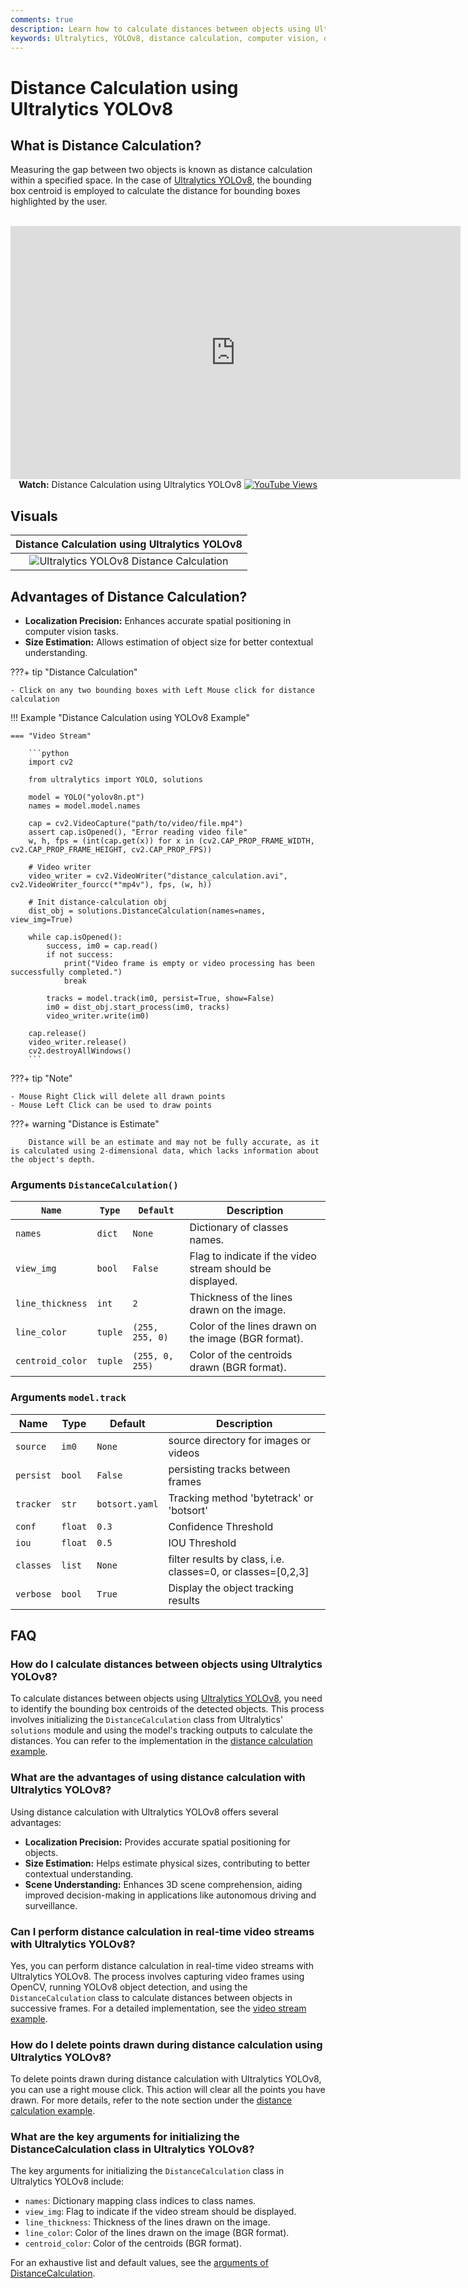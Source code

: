 ```yaml
---
comments: true
description: Learn how to calculate distances between objects using Ultralytics YOLOv8 for accurate spatial positioning and scene understanding.
keywords: Ultralytics, YOLOv8, distance calculation, computer vision, object tracking, spatial positioning
---
```


# Distance Calculation using Ultralytics YOLOv8

## What is Distance Calculation?

Measuring the gap between two objects is known as distance calculation within a specified space. In the case of [Ultralytics YOLOv8](https://github.com/ultralytics/ultralytics), the bounding box centroid is employed to calculate the distance for bounding boxes highlighted by the user.

<p align="center">
  <br>
  <iframe loading="lazy" width="720" height="405" src="https://www.youtube.com/embed/LE8am1QoVn4"
    title="YouTube video player" frameborder="0"
    allow="accelerometer; autoplay; clipboard-write; encrypted-media; gyroscope; picture-in-picture; web-share"
    allowfullscreen>
  </iframe>
  <br>
  <strong>Watch:</strong> Distance Calculation using Ultralytics YOLOv8 <a href="https://www.youtube.com/watch?v=LE8am1QoVn4" alt="YouTube Views"><img src="https://img.shields.io/youtube/views/LE8am1QoVn4" alt="YouTube Views"></a>
</p>

## Visuals

|                                                  Distance Calculation using Ultralytics YOLOv8                                                   |
| :----------------------------------------------------------------------------------------------------------------------------------------------: |
| ![Ultralytics YOLOv8 Distance Calculation](https://github.com/ultralytics/docs/releases/download/0/ultralytics-yolov8-distance-calculation.avif) |

## Advantages of Distance Calculation?

- **Localization Precision:** Enhances accurate spatial positioning in computer vision tasks.
- **Size Estimation:** Allows estimation of object size for better contextual understanding.

???+ tip "Distance Calculation"

    - Click on any two bounding boxes with Left Mouse click for distance calculation

!!! Example "Distance Calculation using YOLOv8 Example"

    === "Video Stream"

        ```python
        import cv2

        from ultralytics import YOLO, solutions

        model = YOLO("yolov8n.pt")
        names = model.model.names

        cap = cv2.VideoCapture("path/to/video/file.mp4")
        assert cap.isOpened(), "Error reading video file"
        w, h, fps = (int(cap.get(x)) for x in (cv2.CAP_PROP_FRAME_WIDTH, cv2.CAP_PROP_FRAME_HEIGHT, cv2.CAP_PROP_FPS))

        # Video writer
        video_writer = cv2.VideoWriter("distance_calculation.avi", cv2.VideoWriter_fourcc(*"mp4v"), fps, (w, h))

        # Init distance-calculation obj
        dist_obj = solutions.DistanceCalculation(names=names, view_img=True)

        while cap.isOpened():
            success, im0 = cap.read()
            if not success:
                print("Video frame is empty or video processing has been successfully completed.")
                break

            tracks = model.track(im0, persist=True, show=False)
            im0 = dist_obj.start_process(im0, tracks)
            video_writer.write(im0)

        cap.release()
        video_writer.release()
        cv2.destroyAllWindows()
        ```

???+ tip "Note"

    - Mouse Right Click will delete all drawn points
    - Mouse Left Click can be used to draw points

???+ warning "Distance is Estimate"

        Distance will be an estimate and may not be fully accurate, as it is calculated using 2-dimensional data, which lacks information about the object's depth.

### Arguments `DistanceCalculation()`

| `Name`           | `Type`  | `Default`       | Description                                               |
| ---------------- | ------- | --------------- | --------------------------------------------------------- |
| `names`          | `dict`  | `None`          | Dictionary of classes names.                              |
| `view_img`       | `bool`  | `False`         | Flag to indicate if the video stream should be displayed. |
| `line_thickness` | `int`   | `2`             | Thickness of the lines drawn on the image.                |
| `line_color`     | `tuple` | `(255, 255, 0)` | Color of the lines drawn on the image (BGR format).       |
| `centroid_color` | `tuple` | `(255, 0, 255)` | Color of the centroids drawn (BGR format).                |

### Arguments `model.track`

| Name      | Type    | Default        | Description                                                 |
| --------- | ------- | -------------- | ----------------------------------------------------------- |
| `source`  | `im0`   | `None`         | source directory for images or videos                       |
| `persist` | `bool`  | `False`        | persisting tracks between frames                            |
| `tracker` | `str`   | `botsort.yaml` | Tracking method 'bytetrack' or 'botsort'                    |
| `conf`    | `float` | `0.3`          | Confidence Threshold                                        |
| `iou`     | `float` | `0.5`          | IOU Threshold                                               |
| `classes` | `list`  | `None`         | filter results by class, i.e. classes=0, or classes=[0,2,3] |
| `verbose` | `bool`  | `True`         | Display the object tracking results                         |

## FAQ

### How do I calculate distances between objects using Ultralytics YOLOv8?

To calculate distances between objects using [Ultralytics YOLOv8](https://github.com/ultralytics/ultralytics), you need to identify the bounding box centroids of the detected objects. This process involves initializing the `DistanceCalculation` class from Ultralytics' `solutions` module and using the model's tracking outputs to calculate the distances. You can refer to the implementation in the [distance calculation example](#distance-calculation-using-ultralytics-yolov8).

### What are the advantages of using distance calculation with Ultralytics YOLOv8?

Using distance calculation with Ultralytics YOLOv8 offers several advantages:

- **Localization Precision:** Provides accurate spatial positioning for objects.
- **Size Estimation:** Helps estimate physical sizes, contributing to better contextual understanding.
- **Scene Understanding:** Enhances 3D scene comprehension, aiding improved decision-making in applications like autonomous driving and surveillance.

### Can I perform distance calculation in real-time video streams with Ultralytics YOLOv8?

Yes, you can perform distance calculation in real-time video streams with Ultralytics YOLOv8. The process involves capturing video frames using OpenCV, running YOLOv8 object detection, and using the `DistanceCalculation` class to calculate distances between objects in successive frames. For a detailed implementation, see the [video stream example](#distance-calculation-using-ultralytics-yolov8).

### How do I delete points drawn during distance calculation using Ultralytics YOLOv8?

To delete points drawn during distance calculation with Ultralytics YOLOv8, you can use a right mouse click. This action will clear all the points you have drawn. For more details, refer to the note section under the [distance calculation example](#distance-calculation-using-ultralytics-yolov8).

### What are the key arguments for initializing the DistanceCalculation class in Ultralytics YOLOv8?

The key arguments for initializing the `DistanceCalculation` class in Ultralytics YOLOv8 include:

- `names`: Dictionary mapping class indices to class names.
- `view_img`: Flag to indicate if the video stream should be displayed.
- `line_thickness`: Thickness of the lines drawn on the image.
- `line_color`: Color of the lines drawn on the image (BGR format).
- `centroid_color`: Color of the centroids (BGR format).

For an exhaustive list and default values, see the [arguments of DistanceCalculation](#arguments-distancecalculation).
